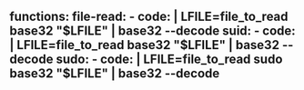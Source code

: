 functions:
  file-read:
    - code: |
        LFILE=file_to_read
        base32 "$LFILE" | base32 --decode
  suid:
    - code: |
        LFILE=file_to_read
        base32 "$LFILE" | base32 --decode
  sudo:
    - code: |
        LFILE=file_to_read
        sudo base32 "$LFILE" | base32 --decode
---
